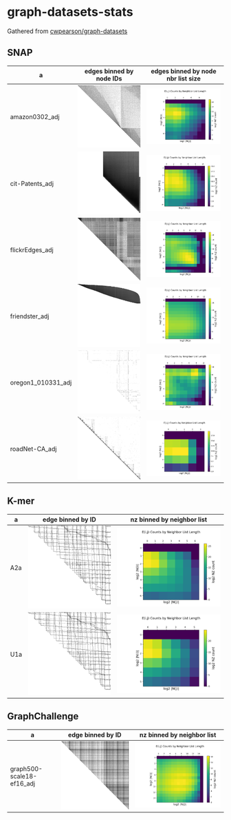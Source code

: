# graph-datasets-stats

Gathered from [cwpearson/graph-datasets](https://github.com/cwpearson/graph-datasets)

## SNAP

| a | edges binned by node IDs | edges binned by node nbr list size |
|-|-|-|
amazon0302_adj | ![](hist_id/amazon0302_adj.png) | ![](hist_nbrs/amazon0302_adj.png)
cit-Patents_adj | ![](hist_id/cit-Patents_adj.png) | ![](hist_nbrs/cit-Patents_adj.png)
flickrEdges_adj | ![](hist_id/flickrEdges_adj.png) | ![](hist_nbrs/flickrEdges_adj.png)
friendster_adj | ![](hist_id/friendster_adj.png) | ![](hist_nbrs/friendster_adj.png)
oregon1_010331_adj | ![](hist_id/oregon1_010331_adj.png) | ![](hist_nbrs/oregon1_010331_adj.png)
roadNet-CA_adj | ![](hist_id/roadNet-CA_adj.png) | ![](hist_nbrs/roadNet-CA_adj.png)

## K-mer

| a | edge binned by ID | nz binned by neighbor list |
|-|-|-|
A2a | ![](hist_id/A2a.png) | ![](hist_nbrs/A2a.png)
U1a | ![](hist_id/U1a.png) | ![](hist_nbrs/U1a.png)

## GraphChallenge

| a | edge binned by ID | nz binned by neighbor list |
|-|-|-|
graph500-scale18-ef16_adj | ![](hist_id/graph500-scale18-ef16_adj.png) | ![](hist_nbrs/graph500-scale18-ef16_adj.png)